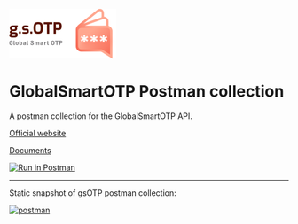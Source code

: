 ![](Images/logo.png)

# GlobalSmartOTP Postman collection

A postman collection for the GlobalSmartOTP API.

[Official website](https://gsotp.com)

[Documents](https://gsotp.com/doc)

[![Run in Postman](https://run.pstmn.io/button.svg)](https://god.gw.postman.com/run-collection/3099084-fe689246-2cf0-4bbc-8bec-e73b9c15892a?action=collection%2Ffork&collection-url=entityId%3D3099084-fe689246-2cf0-4bbc-8bec-e73b9c15892a%26entityType%3Dcollection%26workspaceId%3Db7e3198f-1c99-4032-8952-8f2e094787e8#?env%5BGlobalSmartOTP%5D=W3sia2V5IjoiYmFzZVVSTCIsInZhbHVlIjoiaHR0cHM6Ly9hcGkuZ3NvdHAuY29tIiwiZW5hYmxlZCI6dHJ1ZSwidHlwZSI6ImRlZmF1bHQiLCJzZXNzaW9uVmFsdWUiOiJodHRwczovL2FwaS5nc290cC5jb20iLCJzZXNzaW9uSW5kZXgiOjB9LHsia2V5IjoiYXBpS2V5IiwidmFsdWUiOiIiLCJlbmFibGVkIjp0cnVlLCJ0eXBlIjoiZGVmYXVsdCIsInNlc3Npb25WYWx1ZSI6IiIsInNlc3Npb25JbmRleCI6MX0seyJrZXkiOiJhY2NlcHQtbGFuZ3VhZ2UiLCJ2YWx1ZSI6ImZhIiwiZW5hYmxlZCI6dHJ1ZSwidHlwZSI6ImRlZmF1bHQiLCJzZXNzaW9uVmFsdWUiOiJmYSIsInNlc3Npb25JbmRleCI6Mn1d)

***

Static snapshot of gsOTP postman collection:

[![postman](https://img.shields.io/badge/Postman-FF6C37?style=for-the-badge&logo=postman&logoColor=white)](https://www.getpostman.com/collections/df1729193557de8d0eab)